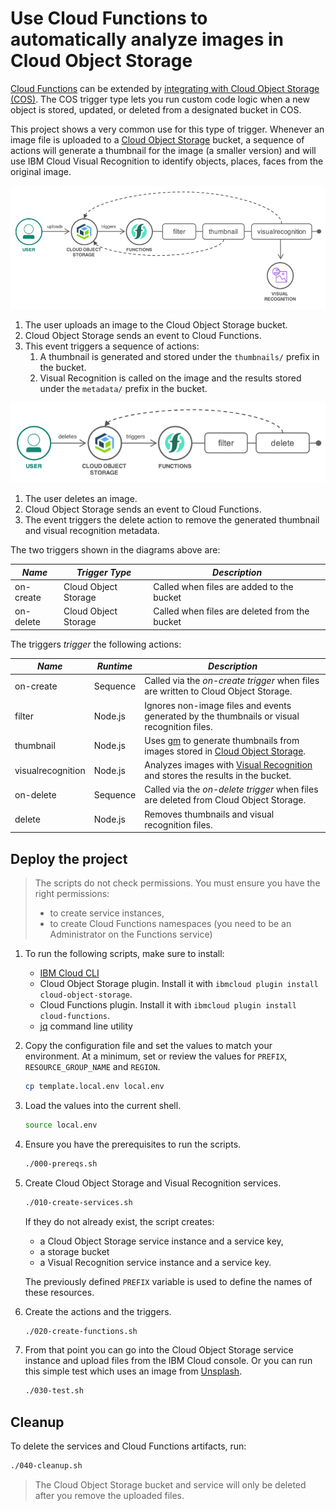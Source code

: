 # Use Cloud Functions to automatically analyze images in Cloud Object Storage

[Cloud Functions](https://cloud.ibm.com/functions) can be extended by [integrating with Cloud Object Storage (COS)](https://cloud.ibm.com/docs/openwhisk?topic=cloud-functions-pkg_obstorage). The COS trigger type lets you run custom code logic when a new object is stored, updated, or deleted from a designated bucket in COS. 

This project shows a very common use for this type of trigger. Whenever an image file is uploaded to a [Cloud Object Storage](https://www.ibm.com/cloud/object-storage) bucket, a sequence of actions will generate a thumbnail for the image (a smaller version) and will use IBM Cloud Visual Recognition to identify objects, places, faces from the original image.

![create flow](./xdocs/create-flow.png)

1. The user uploads an image to the Cloud Object Storage bucket.
1. Cloud Object Storage sends an event to Cloud Functions.
1. This event triggers a sequence of actions:
   1. A thumbnail is generated and stored under the `thumbnails/` prefix in the bucket.
   1. Visual Recognition is called on the image and the results stored under the `metadata/` prefix in the bucket.

![delete flow](./xdocs/delete-flow.png)
1. The user deletes an image.
1. Cloud Object Storage sends an event to Cloud Functions.
1. The event triggers the delete action to remove the generated thumbnail and visual recognition metadata.

The two triggers shown in the diagrams above are:

| *Name* | *Trigger Type* | *Description* |
| --- | --- | --- |
| on-create | Cloud Object Storage | Called when files are added to the bucket |
| on-delete | Cloud Object Storage | Called when files are deleted from the bucket |

The triggers _trigger_ the following actions:

| *Name* | *Runtime* | *Description* |
| --- | --- | --- |
| on-create | Sequence | Called via the _on-create trigger_ when files are written to Cloud Object Storage. |
| filter | Node.js | Ignores non-image files and events generated by the thumbnails or visual recognition files. |
| thumbnail | Node.js | Uses [gm](https://aheckmann.github.io/gm/) to generate thumbnails from images stored in [Cloud Object Storage](https://github.com/IBM/ibm-cos-sdk-js). |
| visualrecognition | Node.js | Analyzes images with [Visual Recognition](https://github.com/watson-developer-cloud/node-sdk#visual-recognition) and stores the results in the bucket. |
| on-delete | Sequence | Called via the _on-delete trigger_ when files are deleted from Cloud Object Storage. |
| delete | Node.js | Removes thumbnails and visual recognition files. |

## Deploy the project

> The scripts do not check permissions. You must ensure you have the right permissions:
> - to create service instances,
> - to create Cloud Functions namespaces (you need to be an Administrator on the Functions service)

1. To run the following scripts, make sure to install:
   * [IBM Cloud CLI](https://cloud.ibm.com/docs/cli?topic=cloud-cli-install-ibmcloud-cli)
   * Cloud Object Storage plugin. Install it with `ibmcloud plugin install cloud-object-storage`.
   * Cloud Functions plugin. Install it with `ibmcloud plugin install cloud-functions`.
   * [jq](https://stedolan.github.io/jq/) command line utility

1. Copy the configuration file and set the values to match your environment. At a minimum, set or review the values for `PREFIX`, `RESOURCE_GROUP_NAME` and `REGION`.

   ```sh
   cp template.local.env local.env
   ```

1. Load the values into the current shell.

   ```sh
   source local.env
   ```

1. Ensure you have the prerequisites to run the scripts.

   ```sh
   ./000-prereqs.sh
   ```

1. Create Cloud Object Storage and Visual Recognition services.

   ```sh
   ./010-create-services.sh
   ```

   If they do not already exist, the script creates:
      * a Cloud Object Storage service instance and a service key,
      * a storage bucket
      * a Visual Recognition service instance and a service key.

   The previously defined `PREFIX` variable is used to define the names of these resources.

1. Create the actions and the triggers.

   ```sh
   ./020-create-functions.sh
   ```

1. From that point you can go into the Cloud Object Storage service instance and upload files from the IBM Cloud console. Or you can run this simple test which uses an image from [Unsplash](https://unsplash.com).

   ```sh
   ./030-test.sh
   ```

## Cleanup

To delete the services and Cloud Functions artifacts, run:

   ```sh
   ./040-cleanup.sh
   ```

   > The Cloud Object Storage bucket and service will only be deleted after you remove the uploaded files.
